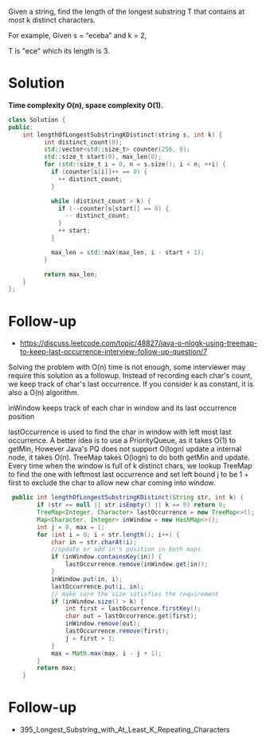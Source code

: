 Given a string, find the length of the longest substring T that contains at most k distinct characters.

For example, Given s = “eceba” and k = 2,

T is "ece" which its length is 3.
  
# Solution

__Time complexity O(n), space complexity O(1).__

```cpp
class Solution {
public:
    int lengthOfLongestSubstringKDistinct(string s, int k) {
          int distinct_count(0);
          std::vector<std::size_t> counter(256, 0);
          std::size_t start(0), max_len(0);
          for (std::size_t i = 0, n = s.size(); i < n; ++i) {
            if (counter[s[i]]++ == 0) {
              ++ distinct_count;
            }

            while (distinct_count > k) {
              if (--counter[s[start]] == 0) {
                -- distinct_count;
              }
              ++ start;
            }

            max_len = std::max(max_len, i - start + 1);
          }

          return max_len;
    }
};
```

# Follow-up

* https://discuss.leetcode.com/topic/48827/java-o-nlogk-using-treemap-to-keep-last-occurrence-interview-follow-up-question/7

Solving the problem with O(n) time is not enough, some interviewer may require this solution as a followup. Instead of recording each char's count, we keep track of char's last occurrence. If you consider k as constant, it is also a O(n) algorithm.

inWindow keeps track of each char in window and its last occurrence position

lastOccurrence is used to find the char in window with left most last occurrence. A better idea is to use a PriorityQueue, as it takes O(1) to getMin, However Java's PQ does not support O(logn) update a internal node, it takes O(n). TreeMap takes O(logn) to do both getMin and update.
Every time when the window is full of k distinct chars, we lookup TreeMap to find the one with leftmost last occurrence and set left bound j to be 1 + first to exclude the char to allow new char coming into window.
  
```java
 public int lengthOfLongestSubstringKDistinct(String str, int k) {
        if (str == null || str.isEmpty() || k == 0) return 0;
        TreeMap<Integer, Character> lastOccurrence = new TreeMap<>();
        Map<Character, Integer> inWindow = new HashMap<>();
        int j = 0, max = 1;
        for (int i = 0; i < str.length(); i++) {
            char in = str.charAt(i);
            //update or add in's position in both maps
            if (inWindow.containsKey(in)) {
                lastOccurrence.remove(inWindow.get(in));
            }
            inWindow.put(in, i);
            lastOccurrence.put(i, in);
            // make sure the size satisfies the requirement
            if (inWindow.size() > k) { 
                int first = lastOccurrence.firstKey();
                char out = lastOccurrence.get(first);
                inWindow.remove(out);
                lastOccurrence.remove(first);
                j = first + 1;
            }
            max = Math.max(max, i - j + 1);
        }
        return max;
    }
```    

# Follow-up

* 395_Longest_Substring_with_At_Least_K_Repeating_Characters
